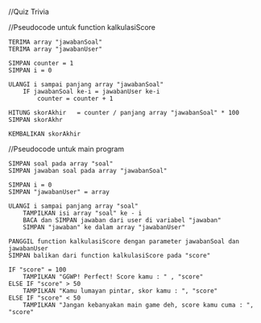 //Quiz Trivia

//Pseudocode untuk function kalkulasiScore

    TERIMA array "jawabanSoal"
    TERIMA array "jawabanUser"

    SIMPAN counter = 1
    SIMPAN i = 0

    ULANGI i sampai panjang array "jawabanSoal"
        IF jawabanSoal ke-i = jawabanUser ke-i
            counter = counter + 1
    
    HITUNG skorAkhir   = counter / panjang array "jawabanSoal" * 100
    SIMPAN skorAkhr

    KEMBALIKAN skorAkhir

//Pseudocode untuk main program

    SIMPAN soal pada array "soal"
    SIMPAN jawaban soal pada array "jawabanSoal"

    SIMPAN i = 0
    SIMPAN "jawabanUser" = array

    ULANGI i sampai panjang array "soal"
        TAMPILKAN isi array "soal" ke - i
        BACA dan SIMPAN jawaban dari user di variabel "jawaban"
        SIMPAN "jawaban" ke dalam array "jawabanUser"

    PANGGIL function kalkulasiScore dengan parameter jawabanSoal dan jawabanUser
    SIMPAN balikan dari function kalkulasiScore pada "score"

    IF "score" = 100
        TAMPILKAN "GGWP! Perfect! Score kamu : " , "score"
    ELSE IF "score" > 50
        TAMPILKAN "Kamu lumayan pintar, skor kamu : ", "score"
    ELSE IF "score" < 50
        TAMPILKAN "Jangan kebanyakan main game deh, score kamu cuma : ", "score"

